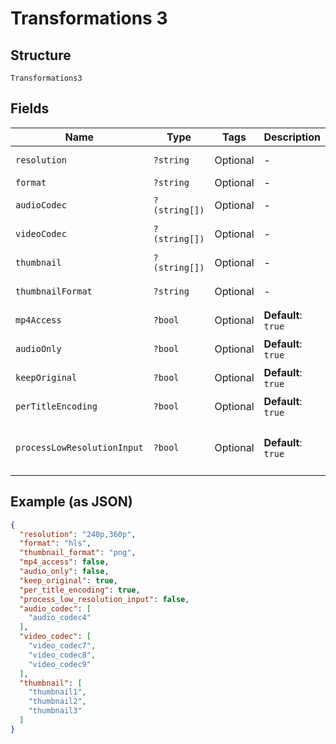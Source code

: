 
# Transformations 3

## Structure

`Transformations3`

## Fields

| Name | Type | Tags | Description | Getter | Setter |
|  --- | --- | --- | --- | --- | --- |
| `resolution` | `?string` | Optional | - | getResolution(): ?string | setResolution(?string resolution): void |
| `format` | `?string` | Optional | - | getFormat(): ?string | setFormat(?string format): void |
| `audioCodec` | `?(string[])` | Optional | - | getAudioCodec(): ?array | setAudioCodec(?array audioCodec): void |
| `videoCodec` | `?(string[])` | Optional | - | getVideoCodec(): ?array | setVideoCodec(?array videoCodec): void |
| `thumbnail` | `?(string[])` | Optional | - | getThumbnail(): ?array | setThumbnail(?array thumbnail): void |
| `thumbnailFormat` | `?string` | Optional | - | getThumbnailFormat(): ?string | setThumbnailFormat(?string thumbnailFormat): void |
| `mp4Access` | `?bool` | Optional | **Default**: `true` | getMp4Access(): ?bool | setMp4Access(?bool mp4Access): void |
| `audioOnly` | `?bool` | Optional | **Default**: `true` | getAudioOnly(): ?bool | setAudioOnly(?bool audioOnly): void |
| `keepOriginal` | `?bool` | Optional | **Default**: `true` | getKeepOriginal(): ?bool | setKeepOriginal(?bool keepOriginal): void |
| `perTitleEncoding` | `?bool` | Optional | **Default**: `true` | getPerTitleEncoding(): ?bool | setPerTitleEncoding(?bool perTitleEncoding): void |
| `processLowResolutionInput` | `?bool` | Optional | **Default**: `true` | getProcessLowResolutionInput(): ?bool | setProcessLowResolutionInput(?bool processLowResolutionInput): void |

## Example (as JSON)

```json
{
  "resolution": "240p,360p",
  "format": "hls",
  "thumbnail_format": "png",
  "mp4_access": false,
  "audio_only": false,
  "keep_original": true,
  "per_title_encoding": true,
  "process_low_resolution_input": false,
  "audio_codec": [
    "audio_codec4"
  ],
  "video_codec": [
    "video_codec7",
    "video_codec8",
    "video_codec9"
  ],
  "thumbnail": [
    "thumbnail1",
    "thumbnail2",
    "thumbnail3"
  ]
}
```

